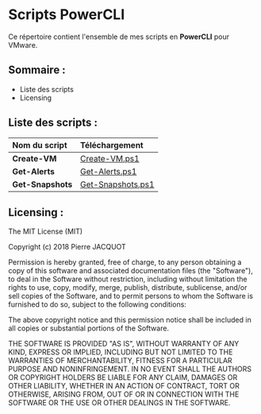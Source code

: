 # Scripts PowerCLI
Ce répertoire contient l'ensemble de mes scripts en **PowerCLI** pour VMware.

## Sommaire :
- Liste des scripts
- Licensing

## Liste des scripts :
| Nom du script | Téléchargement |
|:---|:---|
| **Create-VM** | [Create-VM.ps1](Create-VM/Create-VM.ps1) |
| **Get-Alerts** | [Get-Alerts.ps1](Get-Alerts/Get-Alerts.ps1) |
| **Get-Snapshots** | [Get-Snapshots.ps1](Get-Snapshots/Get-Snapshots.ps1) |

## Licensing :
The MIT License (MIT)

Copyright (c) 2018 Pierre JACQUOT

Permission is hereby granted, free of charge, to any person obtaining a copy
of this software and associated documentation files (the "Software"), to deal
in the Software without restriction, including without limitation the rights
to use, copy, modify, merge, publish, distribute, sublicense, and/or sell
copies of the Software, and to permit persons to whom the Software is
furnished to do so, subject to the following conditions:

The above copyright notice and this permission notice shall be included in all
copies or substantial portions of the Software.

THE SOFTWARE IS PROVIDED "AS IS", WITHOUT WARRANTY OF ANY KIND, EXPRESS OR
IMPLIED, INCLUDING BUT NOT LIMITED TO THE WARRANTIES OF MERCHANTABILITY,
FITNESS FOR A PARTICULAR PURPOSE AND NONINFRINGEMENT. IN NO EVENT SHALL THE
AUTHORS OR COPYRIGHT HOLDERS BE LIABLE FOR ANY CLAIM, DAMAGES OR OTHER
LIABILITY, WHETHER IN AN ACTION OF CONTRACT, TORT OR OTHERWISE, ARISING FROM,
OUT OF OR IN CONNECTION WITH THE SOFTWARE OR THE USE OR OTHER DEALINGS IN THE
SOFTWARE.
